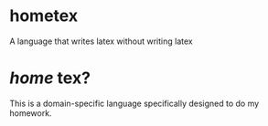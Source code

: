 # hometex
A language that writes latex without writing latex

# *home* tex?
This is a domain-specific language specifically designed to do my homework.
